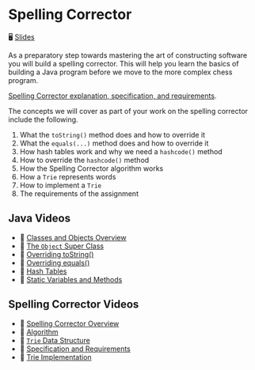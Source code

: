 # Spelling Corrector

🖥️ [Slides](https://docs.google.com/presentation/d/1FkxHpWkpQr-YIdtIqQeYwnAOekQ75Slg/edit?usp=sharing&ouid=114081115660452804792&rtpof=true&sd=true)

As a preparatory step towards mastering the art of constructing software you will build a spelling corrector. This will help you learn the basics of building a Java program before we move to the more complex chess program.

[Spelling Corrector explanation, specification, and requirements](../../spelling-corrector/spelling-corrector.md).

The concepts we will cover as part of your work on the spelling corrector include the following.

1. What the `toString()` method does and how to override it
1. What the `equals(...)` method does and how to override it
1. How hash tables work and why we need a `hashcode()` method
1. How to override the `hashcode()` method
1. How the Spelling Corrector algorithm works
1. How a `Trie` represents words
1. How to implement a `Trie`
1. The requirements of the assignment

## Java Videos

- 🎥 [Classes and Objects Overview](https://byu.hosted.panopto.com/Panopto/Pages/Viewer.aspx?id=8d7440ec-313d-45d1-891f-ad5f01307ab8&start=0)
- 🎥 [The `Object` Super Class](https://byu.hosted.panopto.com/Panopto/Pages/Viewer.aspx?id=1de40809-379f-44fd-8ffe-ad5f01307a86&start=0)
- 🎥 [Overriding toString()](https://byu.hosted.panopto.com/Panopto/Pages/Viewer.aspx?id=cc129f1b-ae0f-44b0-a424-ad5f01307ae4&start=0)
- 🎥 [Overriding equals()](https://byu.hosted.panopto.com/Panopto/Pages/Viewer.aspx?id=7ecb0a44-16bc-4fa7-b924-ad5f01307b29&start=0)
- 🎥 [Hash Tables](https://byu.hosted.panopto.com/Panopto/Pages/Viewer.aspx?id=42265b8a-aced-457d-a494-ad5f0130d9a9&start=0)
- 🎥 [Static Variables and Methods](https://byu.hosted.panopto.com/Panopto/Pages/Viewer.aspx?id=d7e4aa43-754c-494a-9638-ad5f01310a45&start=0)

## Spelling Corrector Videos

- 🎥 [Spelling Corrector Overview](https://byu.hosted.panopto.com/Panopto/Pages/Viewer.aspx?id=6e35d575-e624-4d21-b7bb-ad5f0131ade2&start=0)
- 🎥 [Algorithm](https://byu.hosted.panopto.com/Panopto/Pages/Viewer.aspx?id=c3ca97d8-7449-4b2b-b97f-ad5f0134ae18&start=0)
- 🎥 [`Trie` Data Structure](https://byu.hosted.panopto.com/Panopto/Pages/Viewer.aspx?id=1daf0cdd-e9ef-437c-a21a-ad5f01083a91&start=0)
- 🎥 [Specification and Requirements](https://byu.hosted.panopto.com/Panopto/Pages/Viewer.aspx?id=f39bfc86-82cc-4e07-95d3-ad5f010d8c7e&start=0)
- 🎥 [Trie Implementation](https://byu.hosted.panopto.com/Panopto/Pages/Viewer.aspx?id=440a9061-b72c-4118-9fc7-ad5f012fc62f&start=0)

